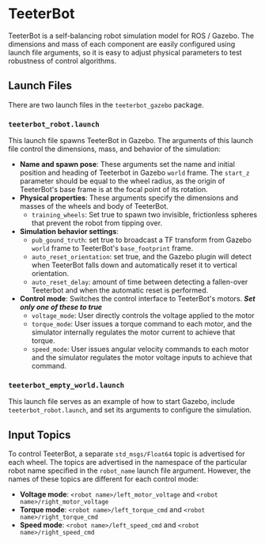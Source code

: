 # TeeterBot
TeeterBot is a self-balancing robot simulation model for ROS / Gazebo. The dimensions and mass of each component are easily configured using launch file arguments, so it is easy to adjust physical parameters to test robustness of control algorithms.

## Launch Files
There are two launch files in the `teeterbot_gazebo` package.
### `teeterbot_robot.launch`
This launch file spawns TeeterBot in Gazebo. The arguments of this launch file control the dimensions, mass, and behavior of the simulation:

- **Name and spawn pose**: These arguments set the name and initial position and heading of Teeterbot in Gazebo `world` frame. The `start_z` parameter should be equal to the wheel radius, as the origin of TeeterBot's base frame is at the focal point of its rotation.
- **Physical properties**: These arguments specify the dimensions and masses of the wheels and body of TeeterBot. 
	- `training_wheels`: Set true to spawn two invisible, frictionless spheres that prevent the robot from tipping over.
- **Simulation behavior settings**:
	- `pub_gound_truth`: set true to broadcast a TF transform from Gazebo `world` frame to TeeterBot's `base_footprint` frame.
	- `auto_reset_orientation`: set true, and the Gazebo plugin will detect when TeeterBot falls down and automatically reset it to vertical orientation.
	- `auto_reset_delay`: amount of time between detecting a fallen-over Teeterbot and when the automatic reset is performed.
- **Control mode**: Switches the control interface to TeeterBot's motors. ***Set only one of these to true***
	- `voltage_mode`: User directly controls the voltage applied to the motor
	- `torque_mode`: User issues a torque command to each motor, and the simulator internally regulates the motor current to achieve that torque.
	- `speed_mode`: User issues angular velocity commands to each motor and the simulator regulates the motor voltage inputs to achieve that command.
	
### `teeterbot_empty_world.launch`
This launch file serves as an example of how to start Gazebo, include `teeterbot_robot.launch`, and set its arguments to configure the simulation.

## Input Topics
To control TeeterBot, a separate `std_msgs/Float64` topic is advertised for each wheel. The topics are advertised in the namespace of the particular robot name specified in the `robot_name` launch file argument. However, the names of these topics are different for each control mode:

- **Voltage mode**: `<robot name>/left_motor_voltage` and `<robot name>/right_motor_voltage`
- **Torque mode**: `<robot name>/left_torque_cmd` and `<robot name>/right_torque_cmd`
- **Speed mode**: `<robot name>/left_speed_cmd` and `<robot name>/right_speed_cmd`
